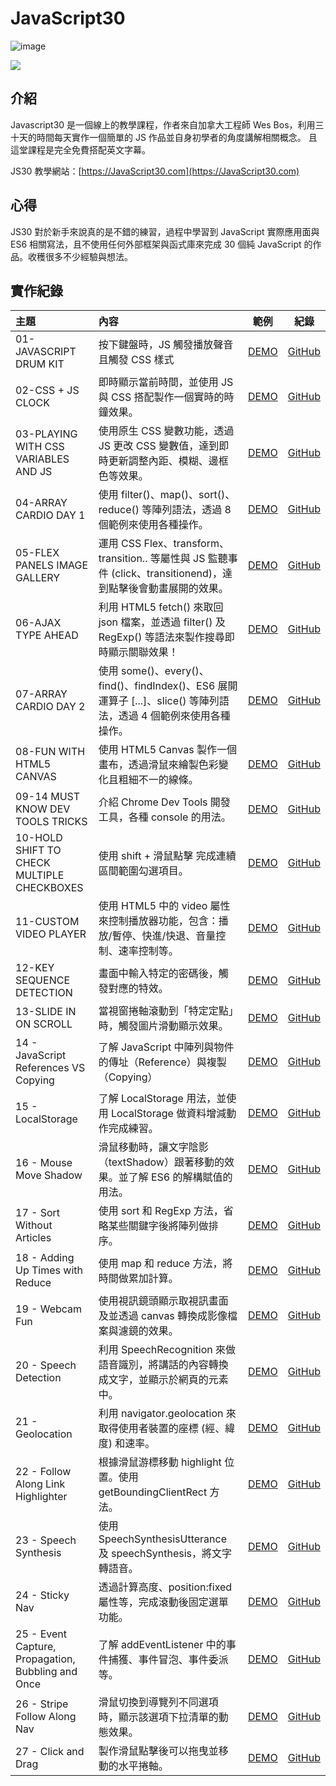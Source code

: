 # JavaScript30

![image](https://img.shields.io/badge/JavaScript30-exercise-brightgreen.svg)

![](https://images2.imgbox.com/b5/5c/jHDElqnA_o.jpg)

## 介紹

Javascript30 是一個線上的教學課程，作者來自加拿大工程師 Wes Bos，利用三十天的時間每天實作一個簡單的 JS 作品並自身初學者的角度講解相關概念。 且這堂課程是完全免費搭配英文字幕。

JS30 教學網站：[https://JavaScript30.com](https://JavaScript30.com)

## 心得

JS30 對於新手來說真的是不錯的練習，過程中學習到 JavaScript 實際應用面與 ES6 相關寫法，且不使用任何外部框架與函式庫來完成 30 個純 JavaScript 的作品。收穫很多不少經驗與想法。

## 實作紀錄

| 主題                                               | 內容                                                                                                               |                                                   範例                                                    | 紀錄                                                                                                          |
| :------------------------------------------------- | :----------------------------------------------------------------------------------------------------------------- | :-------------------------------------------------------------------------------------------------------: | ------------------------------------------------------------------------------------------------------------- |
| 01-JAVASCRIPT DRUM KIT                             | 按下鍵盤時，JS 觸發播放聲音且觸發 CSS 樣式                                                                         |             [DEMO](https://jedchang.github.io/JavaScript30/01-JavaScript.Drum.Kit/index.html)             | [GitHub](https://github.com/jedchang/JavaScript30/tree/master/01-JavaScript.Drum.Kit)                         |
| 02-CSS + JS CLOCK                                  | 即時顯示當前時間，並使用 JS 與 CSS 搭配製作一個實時的時鐘效果。                                                    |              [DEMO](https://jedchang.github.io/JavaScript30/02-JS.and.CSS.Clock/index.html)               | [GitHub](https://github.com/jedchang/JavaScript30/tree/master/02-JS.and.CSS.Clock)                            |
| 03-PLAYING WITH CSS VARIABLES AND JS               | 使用原生 CSS 變數功能，透過 JS 更改 CSS 變數值，達到即時更新調整內距、模糊、邊框色等效果。                         |                [DEMO](https://jedchang.github.io/JavaScript30/03-CSS.Variables/index.html)                | [GitHub](https://github.com/jedchang/JavaScript30/tree/master/03-CSS.Variables)                               |
| 04-ARRAY CARDIO DAY 1                              | 使用 filter()、map()、sort()、reduce() 等陣列語法，透過 8 個範例來使用各種操作。                                   |             [DEMO](https://jedchang.github.io/JavaScript30/04-Array.Cardio.Day.1/index.html)              | [GitHub](https://github.com/jedchang/JavaScript30/tree/master/04-Array.Cardio.Day.1)                          |
| 05-FLEX PANELS IMAGE GALLERY                       | 運用 CSS Flex、transform、transition.. 等屬性與 JS 監聽事件 (click、transitionend)，達到點擊後會動畫展開的效果。   |             [DEMO](https://jedchang.github.io/JavaScript30/05-Flex.Panel.Gallery/index.html)              | [GitHub](https://github.com/jedchang/JavaScript30/tree/master/05-Flex.Panel.Gallery)                          |
| 06-AJAX TYPE AHEAD                                 | 利用 HTML5 fetch() 來取回 json 檔案，並透過 filter() 及 RegExp() 等語法來製作搜尋即時顯示關聯效果！                |                 [DEMO](https://jedchang.github.io/JavaScript30/06-Type.Ahead/index.html)                  | [GitHub](https://github.com/jedchang/JavaScript30/tree/master/06-Type.Ahead)                                  |
| 07-ARRAY CARDIO DAY 2                              | 使用 some()、every()、find()、findIndex()、ES6 展開運算子 [...]、slice() 等陣列語法，透過 4 個範例來使用各種操作。 |             [DEMO](https://jedchang.github.io/JavaScript30/07-Array.Cardio.Day.2/index.html)              | [GitHub](https://github.com/jedchang/JavaScript30/tree/master/07-Array.Cardio.Day.2)                          |
| 08-FUN WITH HTML5 CANVAS                           | 使用 HTML5 Canvas 製作一個畫布，透過滑鼠來繪製色彩變化且粗細不一的線條。                                           |            [DEMO](https://jedchang.github.io/JavaScript30/08-Fun.with.HTML5.Canvas/index.html)            | [GitHub](https://github.com/jedchang/JavaScript30/tree/master/08-Fun.with.HTML5.Canvas)                       |
| 09-14 MUST KNOW DEV TOOLS TRICKS                   | 介紹 Chrome Dev Tools 開發工具，各種 console 的用法。                                                              |            [DEMO](https://jedchang.github.io/JavaScript30/09-Dev.Tools.Domination/index.html)             | [GitHub](https://github.com/jedchang/JavaScript30/tree/master/09-Dev.Tools.Domination)                        |
| 10-HOLD SHIFT TO CHECK MULTIPLE CHECKBOXES         | 使用 shift + 滑鼠點擊 完成連續區間範圍勾選項目。                                                                   |       [DEMO](https://jedchang.github.io/JavaScript30/10-Hold.Shift.and.Check.Checkboxes/index.html)       | [GitHub](https://github.com/jedchang/JavaScript30/tree/master/10-Hold.Shift.and.Check.Checkboxes)             |
| 11-CUSTOM VIDEO PLAYER                             | 使用 HTML5 中的 video 屬性來控制播放器功能，包含：播放/暫停、快進/快退、音量控制、速率控制等。                     |             [DEMO](https://jedchang.github.io/JavaScript30/11-Custom.Video.Player/index.html)             | [GitHub](https://github.com/jedchang/JavaScript30/tree/master/11-Custom.Video.Player)                         |
| 12-KEY SEQUENCE DETECTION                          | 畫面中輸入特定的密碼後，觸發對應的特效。                                                                           |           [DEMO](https://jedchang.github.io/JavaScript30/12-Key.Sequence.Detection/index.html)            | [GitHub](https://github.com/jedchang/JavaScript30/tree/master/12-Key.Sequence.Detection)                      |
| 13-SLIDE IN ON SCROLL                              | 當視窗捲軸滾動到「特定定點」時，觸發圖片滑動顯示效果。                                                             |             [DEMO](https://jedchang.github.io/JavaScript30/13-Slide.in.on.Scroll/index.html)              | [GitHub](https://github.com/jedchang/JavaScript30/tree/master/13-Slide.in.on.Scroll)                          |
| 14 - JavaScript References VS Copying              | 了解 JavaScript 中陣列與物件的傳址（Reference）與複製（Copying）                                                   |      [DEMO](https://jedchang.github.io/JavaScript30/14-JavaScript.References.VS.Copying/index.html)       | [GitHub](https://github.com/jedchang/JavaScript30/tree/master/14-JavaScript.References.VS.Copying)            |
| 15 - LocalStorage                                  | 了解 LocalStorage 用法，並使用 LocalStorage 做資料增減動作完成練習。                                               |                [DEMO](https://jedchang.github.io/JavaScript30/15-LocalStorage/index.html)                 | [GitHub](https://github.com/jedchang/JavaScript30/tree/master/15-LocalStorage)                                |
| 16 - Mouse Move Shadow                             | 滑鼠移動時，讓文字陰影（textShadow）跟著移動的效果。並了解 ES6 的解構賦值的用法。                                  |              [DEMO](https://jedchang.github.io/JavaScript30/16-Mouse.Move.Shadow/index.html)              | [GitHub](https://github.com/jedchang/JavaScript30/tree/master/16-Mouse.Move.Shadow)                           |
| 17 - Sort Without Articles                         | 使用 sort 和 RegExp 方法，省略某些關鍵字後將陣列做排序。                                                           |            [DEMO](https://jedchang.github.io/JavaScript30/17-Sort.Without.Articles/index.html)            | [GitHub](https://github.com/jedchang/JavaScript30/tree/master/17-Sort.Without.Articles)                       |
| 18 - Adding Up Times with Reduce                   | 使用 map 和 reduce 方法，將時間做累加計算。                                                                        |         [DEMO](https://jedchang.github.io/JavaScript30/18-Adding.Up.Times.with.Reduce/index.html)         | [GitHub](https://github.com/jedchang/JavaScript30/tree/master/18-Adding.Up.Times.with.Reduce)                 |
| 19 - Webcam Fun                                    | 使用視訊鏡頭顯示取視訊畫面及並透過 canvas 轉換成影像檔案與濾鏡的效果。                                             |                 [DEMO](https://jedchang.github.io/JavaScript30/19-Webcam.Fun/index.html)                  | [GitHub](https://github.com/jedchang/JavaScript30/tree/master/19-Webcam.Fun)                                  |
| 20 - Speech Detection                              | 利用 SpeechRecognition 來做語音識別，將講話的內容轉換成文字，並顯示於網頁的元素中。                                |              [DEMO](https://jedchang.github.io/JavaScript30/20-Speech.Detection/index.html)               | [GitHub](https://github.com/jedchang/JavaScript30/tree/master/20-Speech.Detection)                            |
| 21 - Geolocation                                   | 利用 navigator.geolocation 來取得使用者裝置的座標 (經、緯度) 和速率。                                              |                 [DEMO](https://jedchang.github.io/JavaScript30/21-Geolocation/index.html)                 | [GitHub](https://github.com/jedchang/JavaScript30/tree/master/21-Geolocation)                                 |
| 22 - Follow Along Link Highlighter                 | 根據滑鼠游標移動 highlight 位置。使用 getBoundingClientRect 方法。                                                 |        [DEMO](https://jedchang.github.io/JavaScript30/22-Follow.Along.Link.Highlighter/index.html)        | [GitHub](https://github.com/jedchang/JavaScript30/tree/master/22-Follow.Along.Link.Highlighter)               |
| 23 - Speech Synthesis                              | 使用 SpeechSynthesisUtterance 及 speechSynthesis，將文字轉語音。                                                   |              [DEMO](https://jedchang.github.io/JavaScript30/23-Speech.Synthesis/index.html)               | [GitHub](https://github.com/jedchang/JavaScript30/tree/master/23-Speech.Synthesis)                            |
| 24 - Sticky Nav                                    | 透過計算高度、position:fixed 屬性等，完成滾動後固定選單功能。                                                      |                 [DEMO](https://jedchang.github.io/JavaScript30/24-Sticky.Nav/index.html)                  | [GitHub](https://github.com/jedchang/JavaScript30/tree/master/24-Sticky.Nav)                                  |
| 25 - Event Capture, Propagation, Bubbling and Once | 了解 addEventListener 中的事件捕獲、事件冒泡、事件委派等。                                                         | [DEMO](https://jedchang.github.io/JavaScript30/25-Event.Capture_Propagation_Bubbling.and.Once/index.html) | [GitHub](https://github.com/jedchang/JavaScript30/tree/master/25-Event.Capture_Propagation_Bubbling.and.Once) |
| 26 - Stripe Follow Along Nav                       | 滑鼠切換到導覽列不同選項時，顯示該選項下拉清單的動態效果。                                                         |           [DEMO](https://jedchang.github.io/JavaScript30/26-Stripe.Follow.Along.Nav/index.html)           | [GitHub](https://github.com/jedchang/JavaScript30/tree/master/26-Stripe.Follow.Along.Nav)                     |
| 27 - Click and Drag                                | 製作滑鼠點擊後可以拖曳並移動的水平捲軸。                                                                           |                    [DEMO](https://jedchang.github.io/JavaScript30/27-Click.and.Drag/)                     | [GitHub](https://github.com/jedchang/JavaScript30/tree/master/27-Click.and.Drag)                              |
